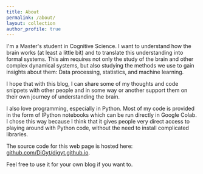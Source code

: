 ```yaml
---
title: About
permalink: /about/
layout: collection
author_profile: true
---
```


I'm a Master's student in Cognitive Science. I want to understand how the brain works
(at least a little bit) and to translate this understanding into formal systems.
This aim requires not only the study of the brain and other complex dynamical systems,
but also studying the methods we use to gain insights about them: Data processing, 
statistics, and machine learning.

I hope that with this blog, I can share some of my thoughts and code snippets with 
other people and in some way or another support them on their own journey of 
understanding the brain.

I also love programming, especially in Python. Most of my code is provided in the form 
of IPython notebooks which can be run directly in Google Colab. I chose this way 
because I think that it gives people very direct access to playing around with Python 
code, without the need to install complicated libraries.

The source code for this web page is hosted here: [github.com/DiGyt/digyt.github.io](https://github.com/DiGyt/digyt.github.io).

Feel free to use it for your own blog if you want to.
